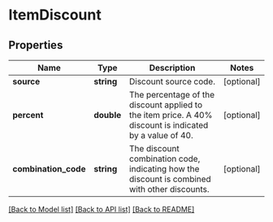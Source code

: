 # ItemDiscount

## Properties
Name | Type | Description | Notes
------------ | ------------- | ------------- | -------------
**source** | **string** | Discount source code. | [optional] 
**percent** | **double** | The percentage of the discount applied to the item price.  A 40% discount is indicated by a value of 40. | [optional] 
**combination_code** | **string** | The discount combination code, indicating how the discount is combined with other discounts. | [optional] 

[[Back to Model list]](../README.md#documentation-for-models) [[Back to API list]](../README.md#documentation-for-api-endpoints) [[Back to README]](../README.md)


